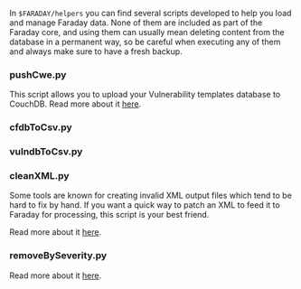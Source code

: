 In ```$FARADAY/helpers``` you can find several scripts developed to help you load and manage Faraday data. None of them are included as part of the Faraday core, and using them can usually mean deleting content from the database in a permanent way, so be careful when executing any of them and always make sure to have a fresh backup.

### pushCwe.py

This script allows you to upload your Vulnerability templates database to CouchDB. Read more about it [here](https://github.com/infobyte/faraday/wiki/Vulnerabilities-Database).

### cfdbToCsv.py
### vulndbToCsv.py
### cleanXML.py

Some tools are known for creating invalid XML output files which tend to be hard to fix by hand. If you want a quick way to patch an XML to feed it to Faraday for processing, this script is your best friend.

Read more about it [here](https://github.com/infobyte/faraday/wiki/troubleshooting#import).

### removeBySeverity.py

Read more about it [here](https://github.com/infobyte/faraday/wiki/troubleshooting).